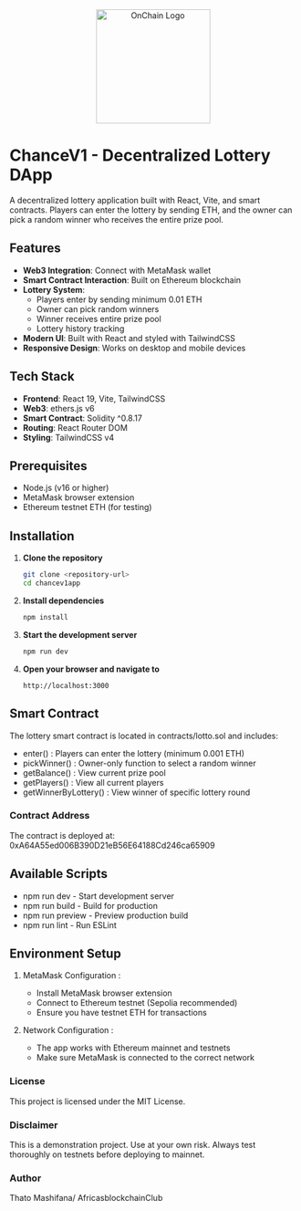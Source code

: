 <div align="center">
  <img src="https://i.imgur.com/your-logo-url.png" alt="OnChain Logo" width="200" height="auto" />
</div>  

# ChanceV1 - Decentralized Lottery DApp

A decentralized lottery application built with React, Vite, and smart contracts. Players can enter the lottery by sending ETH, and the owner can pick a random winner who receives the entire prize pool.

## Features

- **Web3 Integration**: Connect with MetaMask wallet
- **Smart Contract Interaction**: Built on Ethereum blockchain
- **Lottery System**: 
  - Players enter by sending minimum 0.01 ETH
  - Owner can pick random winners
  - Winner receives entire prize pool
  - Lottery history tracking
- **Modern UI**: Built with React and styled with TailwindCSS
- **Responsive Design**: Works on desktop and mobile devices

## Tech Stack

- **Frontend**: React 19, Vite, TailwindCSS
- **Web3**: ethers.js v6
- **Smart Contract**: Solidity ^0.8.17
- **Routing**: React Router DOM
- **Styling**: TailwindCSS v4

## Prerequisites

- Node.js (v16 or higher)
- MetaMask browser extension
- Ethereum testnet ETH (for testing)

## Installation

1. **Clone the repository**
   ```bash
   git clone <repository-url>
   cd chancev1app
   ```
2. **Install dependencies**
   ```bash
   npm install
   ```
3. **Start the development server**
   ```bash
   npm run dev
   ```
4. **Open your browser and navigate to**
   ```
   http://localhost:3000
   ```

## Smart Contract
The lottery smart contract is located in contracts/lotto.sol and includes:

- enter() : Players can enter the lottery (minimum 0.001 ETH)
- pickWinner() : Owner-only function to select a random winner
- getBalance() : View current prize pool
- getPlayers() : View all current players
- getWinnerByLottery() : View winner of specific lottery round

### Contract Address
The contract is deployed at: 0xA64A55ed006B390D21eB56E64188Cd246ca65909

## Available Scripts
- npm run dev - Start development server
- npm run build - Build for production
- npm run preview - Preview production build
- npm run lint - Run ESLint

## Environment Setup
1. MetaMask Configuration :
   
   - Install MetaMask browser extension
   - Connect to Ethereum testnet (Sepolia recommended)
   - Ensure you have testnet ETH for transactions
2. Network Configuration :
   
   - The app works with Ethereum mainnet and testnets
   - Make sure MetaMask is connected to the correct network


### License
This project is licensed under the MIT License.

### Disclaimer
This is a demonstration project. Use at your own risk. Always test thoroughly on testnets before deploying to mainnet.

### Author
Thato Mashifana/ AfricasblockchainClub